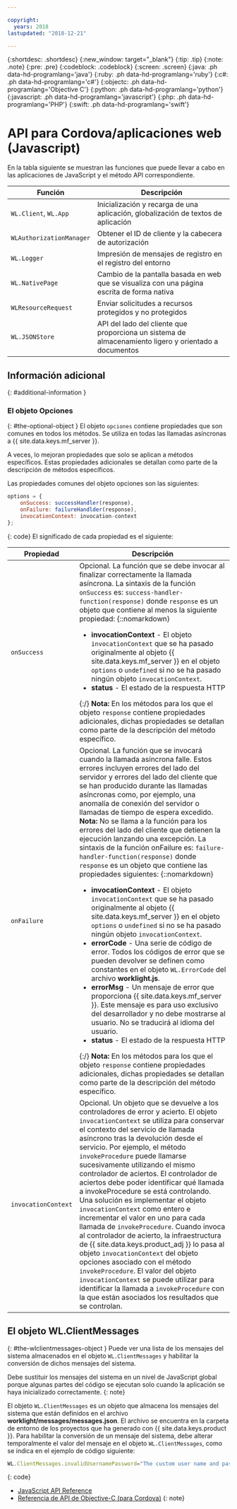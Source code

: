 ```yaml
---

copyright:
  years: 2018
lastupdated: "2018-12-21"

---
```


{:shortdesc: .shortdesc}
{:new_window: target="_blank"}
{:tip: .tip}
{:note: .note}
{:pre: .pre}
{:codeblock: .codeblock}
{:screen: .screen}
{:java: .ph data-hd-programlang='java'}
{:ruby: .ph data-hd-programlang='ruby'}
{:c#: .ph data-hd-programlang='c#'}
{:objectc: .ph data-hd-programlang='Objective C'}
{:python: .ph data-hd-programlang='python'}
{:javascript: .ph data-hd-programlang='javascript'}
{:php: .ph data-hd-programlang='PHP'}
{:swift: .ph data-hd-programlang='swift'}

# API para Cordova/aplicaciones web (Javascript)

En la tabla siguiente se muestran las funciones que puede llevar a cabo en las aplicaciones de JavaScript y el método API correspondiente.

| Función | Descripción |
|----------|-------------|
| `WL.Client`, `WL.App` | Inicialización y recarga de una aplicación, globalización de textos de aplicación |
| `WLAuthorizationManager` | Obtener el ID de cliente y la cabecera de autorización |
| `WL.Logger` | Impresión de mensajes de registro en el registro del entorno |
| `WL.NativePage` | Cambio de la pantalla basada en web que se visualiza con una página escrita de forma nativa |
| `WLResourceRequest` | Enviar solicitudes a recursos protegidos y no protegidos |
| `WL.JSONStore` | API del lado del cliente que proporciona un sistema de almacenamiento ligero y orientado a documentos |

## Información adicional
{: #additional-information }
### El objeto Opciones
{: #the-optional-object }
El objeto `opciones` contiene propiedades que son comunes en todos los métodos. Se utiliza en todas las llamadas asíncronas a {{ site.data.keys.mf_server }}.

A veces, lo mejoran propiedades que solo se aplican a métodos específicos. Estas propiedades adicionales se detallan como parte de la descripción de métodos específicos.

Las propiedades comunes del objeto opciones son las siguientes:

```javascript
options = {
    onSuccess: successHandler(response),
    onFailure: failureHandlder(response),
    invocationContext: invocation-context
};
```
{: code}
El significado de cada propiedad es el siguiente:

| Propiedad | Descripción |
|----------|-------------|
| `onSuccess` | Opcional. La función que se debe invocar al finalizar correctamente la llamada asíncrona. La sintaxis de la función `onSuccess` es: `success-handler-function(response)` donde `response` es un objeto que contiene al menos la siguiente propiedad: {::nomarkdown}<ul><li><b>invocationContext</b> - El objeto <code>invocationContext</code> que se ha pasado originalmente al objeto {{ site.data.keys.mf_server }} en el objeto <code>options</code> o <code>undefined</code> si no se ha pasado ningún objeto <code>invocationContext</code>.</li><li><b>status</b> - El estado de la respuesta HTTP</li></ul>{:/} **Nota:** En los métodos para los que el objeto `response` contiene propiedades adicionales, dichas propiedades se detallan como parte de la descripción del método específico. |
| `onFailure` | Opcional. La función que se invocará cuando la llamada asíncrona falle. Estos errores incluyen errores del lado del servidor y errores del lado del cliente que se han producido durante las llamadas asíncronas como, por ejemplo, una anomalía de conexión del servidor o llamadas de tiempo de espera excedido. **Nota:** No se llama a la función para los errores del lado del cliente que detienen la ejecución lanzando una excepción. La sintaxis de la función onFailure es: `failure-handler-function(response)` donde `response` es un objeto que contiene las propiedades siguientes: {::nomarkdown}<ul><li><b>invocationContext</b> - El objeto <code>invocationContext</code> que se ha pasado originalmente al objeto {{ site.data.keys.mf_server }} en el objeto <code>options</code> o <code>undefined</code> si no se ha pasado ningún objeto <code>invocationContext</code>.</li><li><b>errorCode</b> - Una serie de código de error. Todos los códigos de error que se pueden devolver se definen como constantes en el objeto <code>WL.ErrorCode</code> del archivo <b>worklight.js</b>.</li><li><b>errorMsg</b> - Un mensaje de error que proporciona {{ site.data.keys.mf_server }}. Este mensaje es para uso exclusivo del desarrollador y no debe mostrarse al usuario. No se traducirá al idioma del usuario.</li><li><b>status</b> - El estado de la respuesta HTTP</li></ul>{:/} **Nota:** En los métodos para los que el objeto `response` contiene propiedades adicionales, dichas propiedades se detallan como parte de la descripción del método específico. |
| `invocationContext` | Opcional. Un objeto que se devuelve a los controladores de error y acierto. El objeto `invocationContext` se utiliza para conservar el contexto del servicio de llamada asíncrono tras la devolución desde el servicio. Por ejemplo, el método `invokeProcedure` puede llamarse sucesivamente utilizando el mismo controlador de aciertos. El controlador de aciertos debe poder identificar qué llamada a invokeProcedure se está controlando. Una solución es implementar el objeto `invocationContext` como entero e incrementar el valor en uno para cada llamada de `invokeProcedure`. Cuando invoca al controlador de acierto, la infraestructura de {{ site.data.keys.product_adj }} lo pasa al objeto `invocationContext` del objeto opciones asociado con el método `invokeProcedure`. El valor del objeto `invocationContext` se puede utilizar para identificar la llamada a `invokeProcedure` con la que están asociados los resultados que se controlan. |

## El objeto WL.ClientMessages
{: #the-wlclientmessages-object }
Puede ver una lista de los mensajes del sistema almacenados en el objeto `WL.ClientMessages` y habilitar la conversión de dichos mensajes del sistema.

Debe sustituir los mensajes del sistema en un nivel de JavaScript global porque algunas partes del código se ejecutan solo cuando la aplicación se haya inicializado correctamente.
{: note}

El objeto `WL.ClientMessages` es un objeto que almacena los mensajes del sistema que están definidos en el archivo **worklight/messages/messages.json**. El archivo se encuentra en la carpeta de entorno de los proyectos que ha generado con {{ site.data.keys.product }}. Para habilitar la conversión de un mensaje del sistema, debe alterar temporalmente el valor del mensaje en el objeto `WL.ClientMessages`, como se indica en el ejemplo de código siguiente:

```javascript
WL.ClientMessages.invalidUsernamePassword="The custom user name and password are not valid";
```
{: code}


* [JavaScript API Reference](http://mobilefirstplatform.ibmcloud.com/tutorials/en/foundation/8.0/api/client-side-api/javascript/client/#javascript-api-reference)
* [Referencia de API de Objective-C (para Cordova)](http://mobilefirstplatform.ibmcloud.com/tutorials/en/foundation/8.0/api/client-side-api/javascript/client/#objective-c-api-reference-for-cordova)
{: note}
